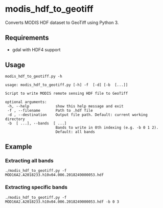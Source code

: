 # modis_hdf_to_geotiff
Converts MODIS HDF dataset to GeoTiff using Python 3.

## Requirements
 - gdal with HDF4 support

## Usage
 ```
 modis_hdf_to_geotiff.py -h
 ```

 ```
usage: modis_hdf_to_geotiff.py [-h] -f  [-d] [-b  [...]]

Script to write MODIS remote sensing HDF file to GeoTiff

optional arguments:
  -h, --help            show this help message and exit
  -f , --filename       Path to .hdf file
  -d , --destination    Output file path. Default: current working directory
  -b  [ ...], --bands  [ ...]
                        Bands to write in 0th indexing (e.g. -b 0 1 2).
                        Default: all bands
 ```

## Example
### Extracting all bands
 ```
./modis_hdf_to_geotiff.py -f MOD16A2.A2018233.h10v04.006.2018249000053.hdf
 ```
### Extracting specific bands
 ```
./modis_hdf_to_geotiff.py -f MOD16A2.A2018233.h10v04.006.2018249000053.hdf -b 0 3

 ```
